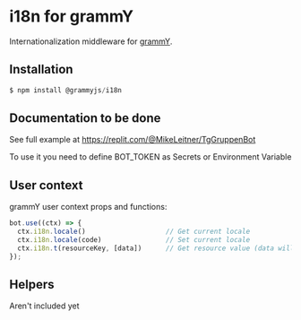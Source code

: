 
# i18n for grammY

Internationalization middleware for [grammY](https://github.com/grammyjs/grammY).

## Installation

```js
$ npm install @grammyjs/i18n
```

## Documentation to be done



See full example at https://replit.com/@MikeLeitner/TgGruppenBot

To use it you need to define BOT_TOKEN as Secrets or Environment Variable

## User context

grammY user context props and functions:

```js
bot.use((ctx) => {
  ctx.i18n.locale()                    // Get current locale
  ctx.i18n.locale(code)                // Set current locale
  ctx.i18n.t(resourceKey, [data])      // Get resource value (data will be used by template engine)
});
```

## Helpers
Aren't included yet
